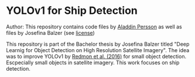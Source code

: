 # YOLOv1 for Ship Detection

Author: This repository contains code files by [Aladdin Persson](https://github.com/aladdinpersson/Machine-Learning-Collection) as well as files by Josefina Balzer (see [license](https://github.com/jbalzer12/yolov1_for_ship_detection/blob/main/LICENSE))

This repository is part of the Bachelor thesis by Josefina Balzer titled "Deep Learnig for Object Detection on High Resolution Satellite Imagery".
The idea was to improve YOLOv1 by [Redmon et al. (2016)](https://pjreddie.com/darknet/yolov1/) for small object detection. Escpecially small objects in satellite imagery. This work focuses on ship detection.
